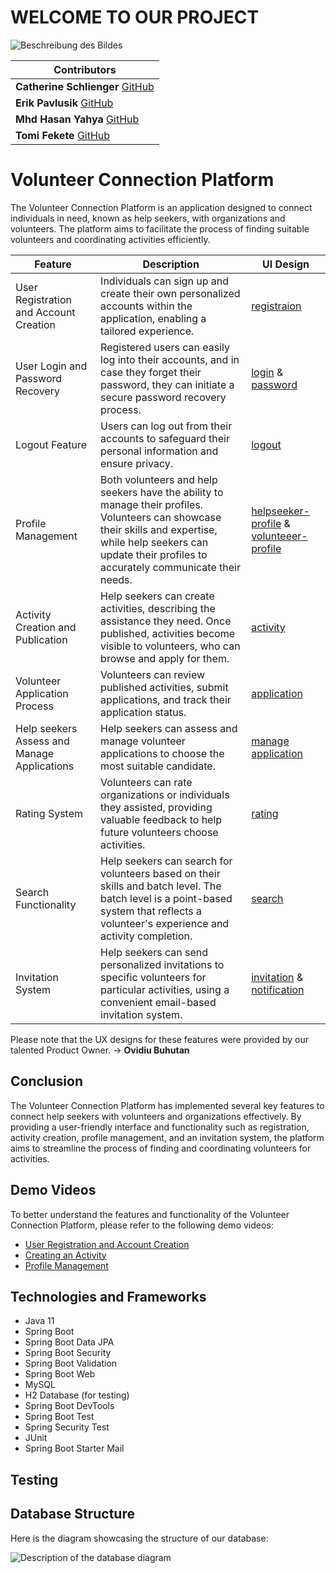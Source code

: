 # WELCOME TO OUR PROJECT 

![Beschreibung des Bildes](/home/catevasion/programming/wannaHelp/project-module-wanna-help/wanna-help/pictures/wannaHelpLogo.png)


| **Contributors**                                                 |
|------------------------------------------------------------------|
| **Catherine Schlienger** [GitHub](https://github.com/catEvasion) |     
| **Erik Pavlusik** [GitHub](https://github.com/epavlusik)         |
| **Mhd Hasan Yahya** [GitHub](https://github.com/Mhd-Hasan-Yahya) |
| **Tomi Fekete** [GitHub](https://github.com/TomiFekete)          |


# Volunteer Connection Platform

The Volunteer Connection Platform is an application designed to connect individuals in need, known as help seekers, with organizations and volunteers. The platform aims to facilitate the process of finding suitable volunteers and coordinating activities efficiently.

| Feature                                     | Description                                                                                            | UI Design                                                                                                                                                                                                                                                                                                  |
|---------------------------------------------| ------------------------------------------------------------------------------------------------------ |------------------------------------------------------------------------------------------------------------------------------------------------------------------------------------------------------------------------------------------------------------------------------------------------------------|
| User Registration and Account Creation      | Individuals can sign up and create their own personalized accounts within the application, enabling a tailored experience. | [registraion](/home/catevasion/programming/wannaHelp/project-module-wanna-help/wanna-help/pictures/Ui_Design/wannaHelp_registraion.png)                                                                                                                                                                    |
| User Login and Password Recovery            | Registered users can easily log into their accounts, and in case they forget their password, they can initiate a secure password recovery process. | [login](/home/catevasion/programming/wannaHelp/project-module-wanna-help/wanna-help/pictures/Ui_Design/wannaHelp_login.png) & [password](/home/catevasion/programming/wannaHelp/project-module-wanna-help/wanna-help/pictures/Ui_Design/wannaHelp_passwordreset.png)                                       |
| Logout Feature                              | Users can log out from their accounts to safeguard their personal information and ensure privacy.       | [logout](/home/catevasion/programming/wannaHelp/project-module-wanna-help/wanna-help/pictures/Ui_Design/wannaHelp_singout.png)                                                                                                                                                                             |
| Profile Management                          | Both volunteers and help seekers have the ability to manage their profiles. Volunteers can showcase their skills and expertise, while help seekers can update their profiles to accurately communicate their needs. | [helpseeker-profile](/home/catevasion/programming/wannaHelp/project-module-wanna-help/wanna-help/pictures/Ui_Design/wannaHelp_helpseekerProfile.png) & [volunteeer-profile](/home/catevasion/programming/wannaHelp/project-module-wanna-help/wanna-help/pictures/Ui_Design/wannaHelp_volunteerProfile.png) |
| Activity Creation and Publication           | Help seekers can create activities, describing the assistance they need. Once published, activities become visible to volunteers, who can browse and apply for them. | [activity](/home/catevasion/programming/wannaHelp/project-module-wanna-help/wanna-help/pictures/Ui_Design/wannaHelp_activityCreation.png)                                                                                                                                                                  |
| Volunteer Application Process               | Volunteers can review published activities, submit applications, and track their application status. | [application](/home/catevasion/programming/wannaHelp/project-module-wanna-help/wanna-help/pictures/Ui_Design/wannaHelp_apply.png)                                                                                                                                                                          |
| Help seekers Assess and Manage Applications | Help seekers can assess and manage volunteer applications to choose the most suitable candidate.          | [manage application](/home/catevasion/programming/wannaHelp/project-module-wanna-help/wanna-help/pictures/Ui_Design/wannaHelp_acceptDecline.png)                                                                                                                                                           |
| Rating System                               | Volunteers can rate organizations or individuals they assisted, providing valuable feedback to help future volunteers choose activities. | [rating](/home/catevasion/programming/wannaHelp/project-module-wanna-help/wanna-help/pictures/Ui_Design/wannaHelp_rating.png)                                                                                                                                                                              |
| Search Functionality                        | Help seekers can search for volunteers based on their skills and batch level. The batch level is a point-based system that reflects a volunteer's experience and activity completion. | [search](/home/catevasion/programming/wannaHelp/project-module-wanna-help/wanna-help/pictures/Ui_Design/wannaHelp_search.png)                                                                                                                                                                              |
| Invitation System                           | Help seekers can send personalized invitations to specific volunteers for particular activities, using a convenient email-based invitation system. | [invitation](/home/catevasion/programming/wannaHelp/project-module-wanna-help/wanna-help/pictures/Ui_Design/wannaHelp_invite.png) & [notification](/home/catevasion/programming/wannaHelp/project-module-wanna-help/wanna-help/pictures/Ui_Design/wannaHelp_notification.png)                              |

Please note that the UX designs for these features were provided by our talented Product Owner. -> **Ovidiu Buhutan**

## Conclusion

The Volunteer Connection Platform has implemented several key features to connect help seekers with volunteers and organizations effectively. By providing a user-friendly interface and functionality such as registration, activity creation, profile management, and an invitation system, the platform aims to streamline the process of finding and coordinating volunteers for activities.

## Demo Videos

To better understand the features and functionality of the Volunteer Connection Platform, please refer to the following demo videos:

- [User Registration and Account Creation](link_to_video_1)
- [Creating an Activity](link_to_video_2)
- [Profile Management](link_to_video_3)

## Technologies and Frameworks

- Java 11
- Spring Boot
- Spring Boot Data JPA
- Spring Boot Security
- Spring Boot Validation
- Spring Boot Web
- MySQL
- H2 Database (for testing)
- Spring Boot DevTools
- Spring Boot Test
- Spring Security Test
- JUnit
- Spring Boot Starter Mail

## Testing


## Database Structure

Here is the diagram showcasing the structure of our database:

![Description of the database diagram](/home/catevasion/programming/wannaHelp/project-module-wanna-help/wanna-help/pictures/wanna-helpSQL.png)




